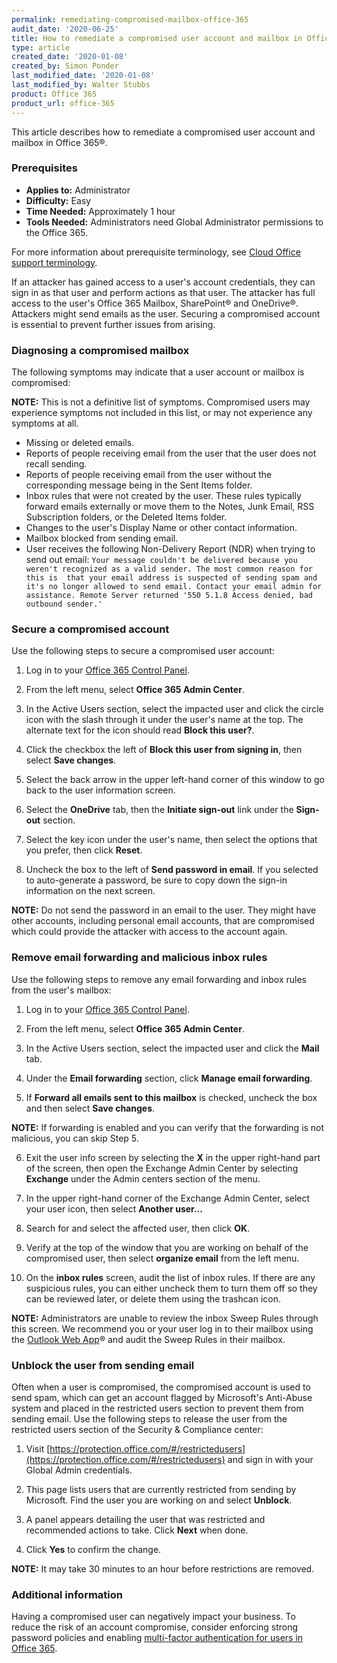 ```yaml
---
permalink: remediating-compromised-mailbox-office-365
audit_date: '2020-06-25'
title: How to remediate a compromised user account and mailbox in Office 365
type: article
created_date: '2020-01-08'
created_by: Simon Ponder
last_modified_date: '2020-01-08'
last_modified_by: Walter Stubbs
product: Office 365
product_url: office-365
---
```


This article describes how to remediate a compromised user account and mailbox in Office 365&reg;.

### Prerequisites

- **Applies to:** Administrator
- **Difficulty:** Easy
- **Time Needed:** Approximately 1 hour
- **Tools Needed:** Administrators need Global Administrator permissions to the Office 365.

For more information about prerequisite terminology, see [Cloud Office support terminology](/support/how-to/cloud-office-support-terminology).

If an attacker has gained access to a user's account credentials, they can sign in as that user and perform actions as that user. The attacker has full access to the user's Office 365 Mailbox, SharePoint&reg; and OneDrive&reg;. Attackers might send emails as the user. Securing a compromised account is essential to prevent further issues from arising.

### Diagnosing a compromised mailbox

The following symptoms may indicate that a user account or mailbox is compromised:

**NOTE:** This is not a definitive list of symptoms. Compromised users may experience symptoms not included in this list, or may not experience any symptoms at all.

  - Missing or deleted emails.
  - Reports of people receiving email from the user that the user does not recall sending.
  - Reports of people receiving email from the user without the corresponding message being in the Sent Items folder.
  - Inbox rules that were not created by the user. These rules typically forward emails externally or move them to the Notes,   Junk Email, RSS Subscription folders, or the Deleted Items folder.
  - Changes to the user's Display Name or other contact information.
  - Mailbox blocked from sending email.
  - User receives the following Non-Delivery Report (NDR) when trying to send out email:
    `Your message couldn't be delivered because you weren't recognized as a valid sender. The most common reason for this is  that your email address is suspected of sending spam and it's no longer allowed to send email. Contact your email admin for assistance. Remote Server returned '550 5.1.8 Access denied, bad outbound sender.'`

### Secure a compromised account

Use the following steps to secure a compromised user account:

1.	Log in to your [Office 365 Control Panel](https://manage365.rackspace.com).

2.	From the left menu, select **Office 365 Admin Center**.

3.  In the Active Users section, select the impacted user and click the circle icon with the slash through it under the user's name at the top. The alternate text for the icon should read **Block this user?**.

4.  Click the checkbox the left of **Block this user from signing in**, then select **Save changes**.

5.  Select the back arrow in the upper left-hand corner of this window to go back to the user information screen.

6.  Select the **OneDrive** tab, then the **Initiate sign-out** link under the **Sign-out** section.

7.  Select the key icon under the user's name, then select the options that you prefer, then click **Reset**.

8.  Uncheck the box to the left of **Send password in email**. If you selected to auto-generate a password, be sure to copy down the sign-in information on the next screen.

**NOTE:** Do not send the password in an email to the user. They might have other accounts, including personal email accounts, that are compromised which could provide the attacker with access to the account again.

### Remove email forwarding and malicious inbox rules

Use the following steps to remove any email forwarding and inbox rules from the user's mailbox:

1.	Log in to your [Office 365 Control Panel](https://manage365.rackspace.com).

2.	From the left menu, select **Office 365 Admin Center**.

3.  In the Active Users section, select the impacted user and click the **Mail** tab.

4.  Under the **Email forwarding** section, click **Manage email forwarding**.

5.  If **Forward all emails sent to this mailbox** is checked, uncheck the box and then select **Save changes**.

**NOTE:** If forwarding is enabled and you can verify that the forwarding is not malicious, you can skip Step 5.

6.  Exit the user info screen by selecting the **X** in the upper right-hand part of the screen, then open the Exchange Admin Center by selecting **Exchange** under the Admin centers section of the menu.

7.  In the upper right-hand corner of the Exchange Admin Center, select your user icon, then select **Another user...**

8.  Search for and select the affected user, then click **OK**.

9.  Verify at the top of the window that you are working on behalf of the compromised user, then select **organize email** from the left menu.

10.  On the **inbox rules** screen, audit the list of inbox rules. If there are any suspicious rules, you can either uncheck them to turn them off so they can be reviewed later, or delete them using the trashcan icon.

**NOTE:** Administrators are unable to review the inbox Sweep Rules through this screen. We recommend you or your user log in to their mailbox using the [Outlook Web App](https://outlook.office.com)&reg; and audit the Sweep Rules in their mailbox.

### Unblock the user from sending email

Often when a user is compromised, the compromised account is used to send spam, which can get an account flagged by Microsoft's Anti-Abuse system and placed in the restricted users section to prevent them from sending email. Use the following steps to release the user from the restricted users section of the Security & Compliance center:

1.	Visit [https://protection.office.com/#/restrictedusers](https://protection.office.com/#/restrictedusers) and sign in with your Global Admin credentials.

2.	This page lists users that are currently restricted from sending by Microsoft. Find the user you are working on and select **Unblock**.

3.  A panel appears detailing the user that was restricted and recommended actions to take. Click **Next** when done.

4.  Click **Yes** to confirm the change.

**NOTE:** It may take 30 minutes to an hour before restrictions are removed.

### Additional information

Having a compromised user can negatively impact your business. To reduce the risk of an account compromise, consider enforcing strong password policies and enabling [multi-factor authentication for users in Office 365](/support/how-to/manage-multi-factor-authentication-for-users-in-office-365/).
